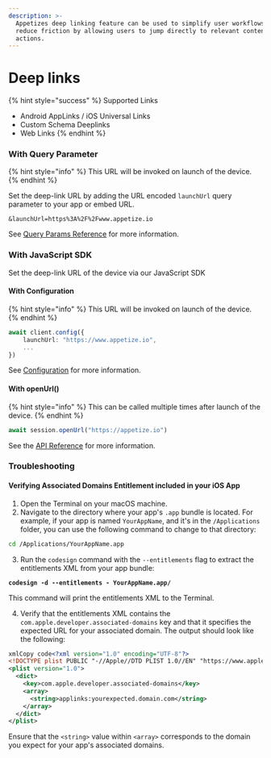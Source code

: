 ```yaml
---
description: >-
  Appetizes deep linking feature can be used to simplify user workflows and
  reduce friction by allowing users to jump directly to relevant content or
  actions.
---
```


# Deep links

{% hint style="success" %}
Supported Links

* Android AppLinks / iOS Universal Links
* Custom Schema Deeplinks
* Web Links
{% endhint %}

### With Query Parameter

{% hint style="info" %}
This URL will be invoked on launch of the device.
{% endhint %}

Set the deep-link URL by adding the URL encoded `launchUrl` query parameter to your app or embed URL.

```uri
&launchUrl=https%3A%2F%2Fwww.appetize.io
```

See [Query Params Reference](query-params-reference.md#launchurl) for more information.

### With JavaScript SDK

Set the deep-link URL of the device via our JavaScript SDK

#### With Configuration

{% hint style="info" %}
This URL will be invoked on launch of the device.
{% endhint %}

```typescript
await client.config({
    launchUrl: "https://www.appetize.io",
    ...
})
```

See [Configuration](../javascript-sdk/configuration.md#launchurl) for more information.

#### With openUrl()

{% hint style="info" %}
This can be called multiple times after launch of the device.
{% endhint %}

```typescript
await session.openUrl("https://appetize.io")
```

See the [API Reference](../javascript-sdk/api-reference.md#openurl) for more information.

### Troubleshooting

#### Verifying Associated Domains Entitlement included in your iOS App

1. Open the Terminal on your macOS machine.
2. Navigate to the directory where your app's `.app` bundle is located. For example, if your app is named `YourAppName`, and it's in the `/Applications` folder, you can use the following command to change to that directory:

```bash
cd /Applications/YourAppName.app
```

3. Run the `codesign` command with the `--entitlements` flag to extract the entitlements XML from your app bundle:

<pre class="language-bash"><code class="lang-bash"><strong>codesign -d --entitlements - YourAppName.app/
</strong></code></pre>

This command will print the entitlements XML to the Terminal.

4. Verify that the entitlements XML contains the `com.apple.developer.associated-domains` key and that it specifies the expected URL for your associated domain. The output should look like the following:

```xml
xmlCopy code<?xml version="1.0" encoding="UTF-8"?>
<!DOCTYPE plist PUBLIC "-//Apple//DTD PLIST 1.0//EN" "https://www.apple.com/DTDs/PropertyList-1.0.dtd">
<plist version="1.0">
  <dict>
    <key>com.apple.developer.associated-domains</key>
    <array>
      <string>applinks:yourexpected.domain.com</string>
    </array>
  </dict>
</plist>
```

Ensure that the `<string>` value within `<array>` corresponds to the domain you expect for your app's associated domains.

